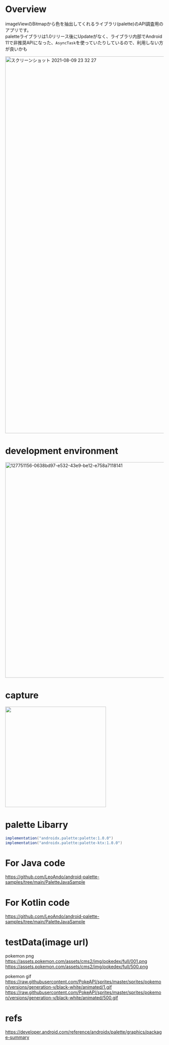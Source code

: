 # Overview
imageViewのBitmapから色を抽出してくれるライブラリ(palette)のAPI調査用のアプリです。<br>
paletteライブラリは1.0リリース後にUpdateがなく、ライブラリ内部でAndroid 11で非推奨APIになった、`AsyncTask`を使っていたりしているので、利用しない方が良いかも<br>

<img width="1200" alt="スクリーンショット 2021-08-09 23 32 27" src="https://user-images.githubusercontent.com/16476224/128723569-41aa22ea-589e-4c79-8ae7-3102881905c3.png">

# development environment
<img width="686" alt="127751156-0638bd97-e532-43e9-be12-e758a7118141" src="https://user-images.githubusercontent.com/16476224/128724724-5c24d861-5030-4b8d-93b0-020efa716907.png">

# capture
<img src="https://user-images.githubusercontent.com/16476224/128722209-6ccbbae1-c16d-42a0-848b-35769e48abc0.gif" width=320 />

# palette Libarry
```groovy
implementation("androidx.palette:palette:1.0.0")
implementation("androidx.palette:palette-ktx:1.0.0")
```

# For Java code
https://github.com/LeoAndo/android-palette-samples/tree/main/PaletteJavaSample

# For Kotlin code
https://github.com/LeoAndo/android-palette-samples/tree/main/PaletteJavaSample

# testData(image url)
pokemon png<br>
https://assets.pokemon.com/assets/cms2/img/pokedex/full/001.png<br>
https://assets.pokemon.com/assets/cms2/img/pokedex/full/500.png<br>

pokemon gif<br>
https://raw.githubusercontent.com/PokeAPI/sprites/master/sprites/pokemon/versions/generation-v/black-white/animated/1.gif<br>
https://raw.githubusercontent.com/PokeAPI/sprites/master/sprites/pokemon/versions/generation-v/black-white/animated/500.gif<br>


# refs
https://developer.android.com/reference/androidx/palette/graphics/package-summary
